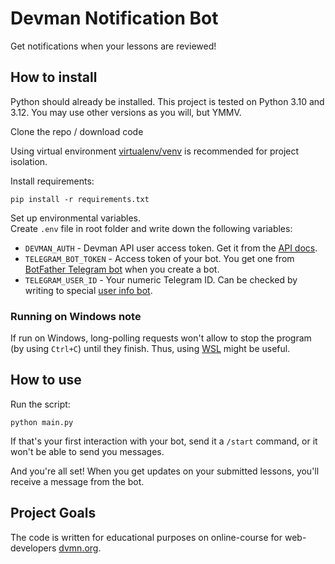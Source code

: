 # Devman Notification Bot
Get notifications when your lessons are reviewed!

## How to install
Python should already be installed. This project is tested on Python 3.10 and 3.12. You may use other versions as you will, but YMMV.

Clone the repo / download code

Using virtual environment [virtualenv/venv](https://docs.python.org/3/library/venv.html) is recommended for project isolation.

Install requirements:
```commandline
pip install -r requirements.txt
```

Set up environmental variables.  
Create `.env` file in root folder and write down the following variables:
- `DEVMAN_AUTH` - Devman API user access token. Get it from the [API docs](https://dvmn.org/api/docs/).
- `TELEGRAM_BOT_TOKEN` - Access token of your bot. You get one from [BotFather Telegram bot](https://t.me/BotFather) when you create a bot.
- `TELEGRAM_USER_ID` - Your numeric Telegram ID. Can be checked by writing to special [user info bot](https://t.me/userinfobot).

### Running on Windows note  
If run on Windows, long-polling requests won't allow to stop the program (by using `Ctrl+C`) until they finish. Thus, using [WSL](https://learn.microsoft.com/en-us/windows/wsl/install) might be useful.

## How to use

Run the script:
```commandline
python main.py
```
If that's your first interaction with your bot, send it a `/start` command, or it won't be able to send you messages.

And you're all set!
When you get updates on your submitted lessons, you'll receive a message from the bot.

## Project Goals

The code is written for educational purposes on online-course for web-developers [dvmn.org](https://dvmn.org/).
